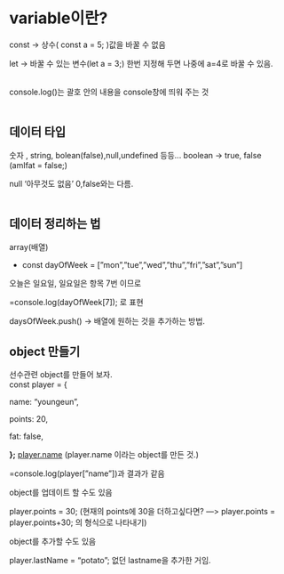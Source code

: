 <h1>variable이란?</h1>

<p>const → 상수( const a = 5; )값을 바꿀 수 없음</p>
 <p>let →   바꿀 수 있는 변수(let a = 3;) 한번 지정해 두면 나중에 a=4로 바꿀 수 있음.</p>
<br>console.log()는 괄호 안의 내용을 console창에 띄워 주는 것
<br><br>

<h2>데이터 타입</h2>

숫자 , string, bolean(false),null,undefined 등등...
boolean → true, false (amIfat = false;) 

null ‘아무것도 없음’ 0,false와는 다름.<br><br>

<h2>데이터 정리하는 법</h2>
array(배열)

- const dayOfWeek = [”mon”,”tue”,”wed”,”thu”,”fri”,”sat”,”sun”]

오늘은 일요일, 일요일은 항목 7번 이므로

=console.log(dayOfWeek[7]); 로 표현

daysOfWeek.push() → 배열에 원하는 것을 추가하는 방법.

<h2>object 만들기</h2>
선수관련 object를 만들어 보자.<br>
const player = {

name: “youngeun”,

points: 20,

fat: false,

**};**
[player.name](http://player.name) (player.name 이라는 object를 만든 것.)

=console.log(player[”name”])과 결과가 같음

object를 업데이트 할 수도 있음

player.points = 30; (현재의 points에 30을 더하고싶다면?  —> player.points = player.points+30; 의 형식으로 나타내기)

object를 추가할 수도 있음

player.lastName = “potato”; 없던 lastname을 추가한 거임.


